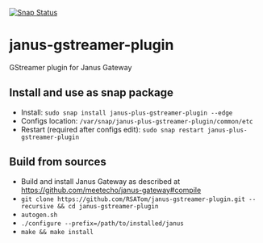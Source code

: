 [![Snap Status](https://build.snapcraft.io/badge/RSATom/janus-gstreamer-plugin.svg)](https://build.snapcraft.io/user/RSATom/janus-gstreamer-plugin)

# janus-gstreamer-plugin
GStreamer plugin for Janus Gateway

## Install and use as snap package
* Install: `sudo snap install janus-plus-gstreamer-plugin --edge`
* Configs location: `/var/snap/janus-plus-gstreamer-plugin/common/etc`
* Restart (required after configs edit): `sudo snap restart janus-plus-gstreamer-plugin`

## Build from sources
* Build and install Janus Gateway as described at https://github.com/meetecho/janus-gateway#compile
* `git clone https://github.com/RSATom/janus-gstreamer-plugin.git --recursive && cd janus-gstreamer-plugin`
* `autogen.sh`
* `./configure --prefix=/path/to/installed/janus`
* `make && make install`
